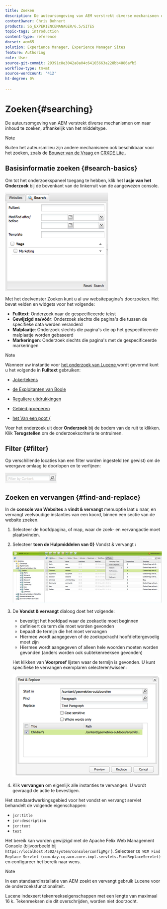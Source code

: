 ```yaml
---
title: Zoeken
description: De auteursomgeving van AEM verstrekt diverse mechanismen om naar inhoud te zoeken, afhankelijk van het middeltype.
contentOwner: Chris Bohnert
products: SG_EXPERIENCEMANAGER/6.5/SITES
topic-tags: introduction
content-type: reference
docset: aem65
solution: Experience Manager, Experience Manager Sites
feature: Authoring
role: User
source-git-commit: 29391c8e3042a8a04c64165663a228bb4886afb5
workflow-type: tm+mt
source-wordcount: '412'
ht-degree: 0%

---
```


# Zoeken{#searching}

De auteursomgeving van AEM verstrekt diverse mechanismen om naar inhoud te zoeken, afhankelijk van het middeltype.

>[!NOTE]
>
>Buiten het auteursmilieu zijn andere mechanismen ook beschikbaar voor het zoeken, zoals de [ Bouwer van de Vraag ](/help/sites-developing/querybuilder-api.md) en [ CRXDE Lite ](/help/sites-developing/developing-with-crxde-lite.md).

## Basisinformatie zoeken {#search-basics}

Om tot het onderzoekspaneel toegang te hebben, klik het **lusje van het Onderzoek** bij de bovenkant van de linkerruit van de aangewezen console.

![ chlimage_1-101 ](assets/chlimage_1-101.png)

Met het deelvenster Zoeken kunt u al uw websitepagina&#39;s doorzoeken. Het bevat velden en widgets voor het volgende:

* **Fulltext**: Onderzoek naar de gespecificeerde tekst
* **Gewijzigd na/vóór**: Onderzoek slechts die pagina&#39;s die tussen de specifieke data werden veranderd
* **Malplaatje**: Onderzoek slechts die pagina&#39;s die op het gespecificeerde malplaatje worden gebaseerd
* **Markeringen**: Onderzoek slechts die pagina&#39;s met de gespecificeerde markeringen

>[!NOTE]
>
>Wanneer uw instantie voor [ het onderzoek van Lucene ](/help/sites-deploying/queries-and-indexing.md) wordt gevormd kunt u het volgende in **Fulltext** gebruiken:
>
>* [ Jokertekens ](https://lucene.apache.org/core/5_3_1/queryparser/org/apache/lucene/queryparser/classic/package-summary.html#Wildcard_Searches)
>* [ de Exploitanten van Boole ](https://lucene.apache.org/core/5_3_1/queryparser/org/apache/lucene/queryparser/classic/package-summary.html#Boolean_operators)
>
>* [ Reguliere uitdrukkingen ](https://lucene.apache.org/core/5_3_1/queryparser/org/apache/lucene/queryparser/classic/package-summary.html#Regexp_Searches)
>* [ Gebied groeperen ](https://lucene.apache.org/core/5_3_1/queryparser/org/apache/lucene/queryparser/classic/package-summary.html#Field_Grouping)
>* [ het Van een poot {](https://lucene.apache.org/core/5_3_1/queryparser/org/apache/lucene/queryparser/classic/package-summary.html#Boosting_a_Term)
>

Voer het onderzoek uit door **Onderzoek** bij de bodem van de ruit te klikken. Klik **Terugstellen** om de onderzoekscriteria te ontruimen.

## Filter {#filter}

Op verschillende locaties kan een filter worden ingesteld (en gewist) om de weergave omlaag te doorlopen en te verfijnen:

![ chlimage_1-102 ](assets/chlimage_1-102.png)

## Zoeken en vervangen {#find-and-replace}

In de **console van Websites** a **vindt &amp; vervangt** menuoptie laat u naar, en vervangt veelvoudige instanties van een koord, binnen een sectie van de website zoeken.

1. Selecteer de hoofdpagina, of map, waar de zoek- en vervangactie moet plaatsvinden.
1. Selecteer **toen de Hulpmiddelen van 0}** Vondst &amp; vervangt **:**

   ![ screen_shot_2012-02-15at120346pm ](assets/screen_shot_2012-02-15at120346pm.png)

1. De **Vondst &amp; vervangt** dialoog doet het volgende:

   * bevestigt het hoofdpad waar de zoekactie moet beginnen
   * definieert de term die moet worden gevonden
   * bepaalt de termijn die het moet vervangen
   * Hiermee wordt aangegeven of de zoekopdracht hoofdlettergevoelig moet zijn
   * Hiermee wordt aangegeven of alleen hele woorden moeten worden gevonden (anders worden ook subtekenreeksen gevonden)

   Het klikken van **Voorproef** lijsten waar de termijn is gevonden. U kunt specifieke te vervangen exemplaren selecteren/wissen:

   ![ screen_shot_2012-02-15at120719pm ](assets/screen_shot_2012-02-15at120719pm.png)

1. Klik **vervangen** om eigenlijk alle instanties te vervangen. U wordt gevraagd de actie te bevestigen.

Het standaardwerkingsgebied voor het vondst en vervangt servlet behandelt de volgende eigenschappen:

* `jcr:title`
* `jcr:description`
* `jcr:text`
* `text`

Het bereik kan worden gewijzigd met de Apache Felix Web Management Console (bijvoorbeeld bij `https://localhost:4502/system/console/configMgr` ). Selecteer `CQ WCM Find Replace Servlet (com.day.cq.wcm.core.impl.servlets.FindReplaceServlet)` en configureer het bereik naar wens.

>[!NOTE]
>
>In een standaardinstallatie van AEM zoekt en vervangt gebruik Lucene voor de onderzoeksfunctionaliteit.
>
>Lucene indexeert tekenreekseigenschappen met een lengte van maximaal 16 k. Tekenreeksen die dit overschrijden, worden niet doorzocht.
